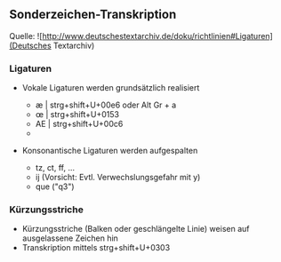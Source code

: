 ## Sonderzeichen-Transkription

Quelle: ![http://www.deutschestextarchiv.de/doku/richtlinien#Ligaturen](Deutsches Textarchiv)

### Ligaturen

* Vokale Ligaturen werden grundsätzlich realisiert
	* æ		| strg+shift+U+00e6 oder Alt Gr + a
	* œ		| strg+shift+U+0153
	* AE	| strg+shift+U+00c6
	* 

* Konsonantische Ligaturen werden aufgespalten
	* tz, ct, ff, ...
	* ij (Vorsicht: Evtl. Verwechslungsgefahr mit y)
	* que ("q3")

### Kürzungsstriche

* Kürzungsstriche (Balken oder geschlängelte Linie) weisen auf ausgelassene Zeichen hin
* Transkription mittels strg+shift+U+0303

